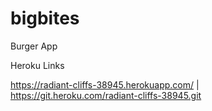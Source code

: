 # bigbites
Burger App

Heroku Links

https://radiant-cliffs-38945.herokuapp.com/ | https://git.heroku.com/radiant-cliffs-38945.git
